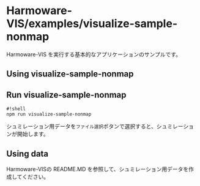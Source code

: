 # Harmoware-VIS/examples/visualize-sample-nonmap
Harmoware-VIS を実行する基本的なアプリケーションのサンプルです。
## Using visualize-sample-nonmap
## Run visualize-sample-nonmap
```
#!shell
npm run visualize-sample-nonmap
```
シュミレーション用データを`ファイル選択`ボタンで選択すると、シュミレーションが開始します。

## Using data
Harmoware-VISの README.MD を参照して、シュミレーション用データを作成してください。
